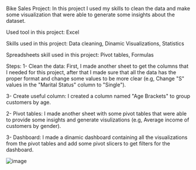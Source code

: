 Bike Sales Project: In this project I used my skills to clean the data and make some visualization that were able to generate some insights about the dataset.

Used tool in this project: Excel

Skills used in this project: Data cleaning, Dinamic Visualizations, Statistics

Spreadsheets skill used in this project: Pivot tables, Formulas

Steps: 
1- Clean the data: First, I made another sheet to get the columns that I needed for this project, after that I made sure that all the data has the proper format and change some values to be more clear (e.g, Change "S" values in the "Marital Status" column to "Single").


3- Create useful column: I created a column named "Age Brackets" to group customers by age.


2- Pivot tables: I made another sheet with some pivot tables that were able to provide some insights and generate visulizations (e.g, Average income of customers by gender).


3- Dashboard: I made a dinamic dashboard containing all the visualizations from the pivot tables and add some pivot slicers to get filters for the dashboard.

![image](https://github.com/DAGF1712/Data_analyst_portfolio/assets/55629047/229f58c2-23a8-4ed1-b1b5-77093cc73e2a)
